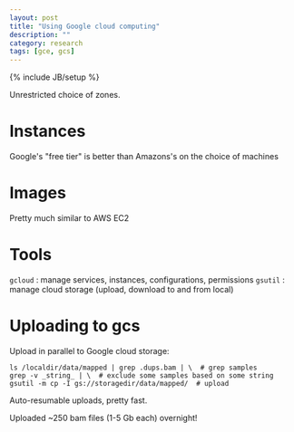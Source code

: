 ```yaml
---
layout: post
title: "Using Google cloud computing"
description: ""
category: research
tags: [gce, gcs]
---
```

{% include JB/setup %}



Unrestricted choice of zones.


# Instances
Google's "free tier" is better than Amazons's on the choice of machines

# Images
Pretty much similar to AWS EC2

# Tools
    
`gcloud` : manage services, instances, configurations, permissions
`gsutil` : manage cloud storage (upload, download to and from local)

# Uploading to gcs
Upload in parallel to Google cloud storage:

    ls /localdir/data/mapped | grep .dups.bam | \  # grep samples
    grep -v _string_ | \  # exclude some samples based on some string
    gsutil -m cp -I gs://storagedir/data/mapped/  # upload

Auto-resumable uploads, pretty fast.

Uploaded ~250 bam files (1-5 Gb each) overnight!
